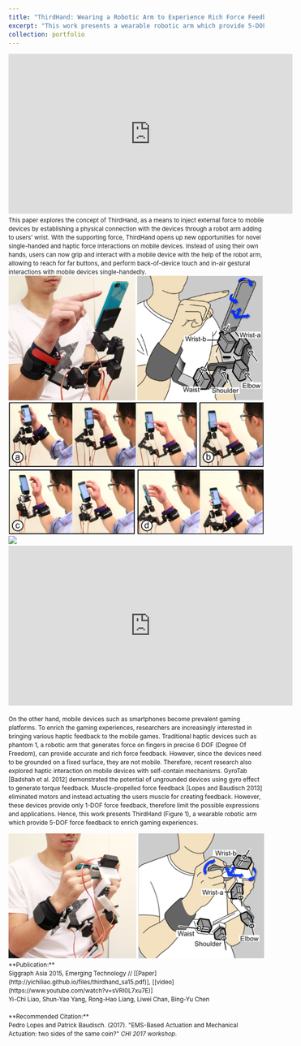 ```yaml
---
title: "ThirdHand: Wearing a Robotic Arm to Experience Rich Force Feedback"
excerpt: "This work presents a wearable robotic arm which provide 5-DOF force feedback to enrich gaming experiences.<br/><img src='/images/thirdhand/teaser-1.png'><br><br>"
collection: portfolio
---
```


<iframe width="560" height="315" src="https://www.youtube.com/embed/HCcghH8mcFg" frameborder="0" allowfullscreen></iframe>

<small>
This paper explores the concept of ThirdHand, as a means to inject external force to mobile devices by establishing a physical connection with the devices through a robot arm adding to users’ wrist. With the supporting force, ThirdHand opens up new opportunities for novel single-handed and haptic force interactions on mobile devices. Instead of using their own hands, users can now grip and interact with a mobile device with the help of the robot arm, allowing to reach for far buttons, and perform back-of-device touch and in-air gestural interactions with mobile devices single-handedly.</small>

<img src='/images/thirdhand/prototype-one-mechanism.pdf'>
<img src='/images/thirdhand/floatphone-touch.pdf'>
<img src='/images/thirdhand/in-air-gesture.pdf'>

<iframe width="560" height="315" src="https://www.youtube.com/embed/sVRI0L7xu7E" frameborder="0" allowfullscreen></iframe>


<small>On the other hand, mobile devices such as smartphones become prevalent gaming platforms. To enrich the gaming experiences, researchers are increasingly interested in bringing various haptic feedback to the mobile games. Traditional haptic devices such as phantom 1, a robotic arm that generates force on fingers in precise 6 DOF (Degree Of Freedom), can provide accurate and rich force feedback. However, since the devices need to be grounded on a fixed surface, they are not mobile. Therefore, recent research also explored haptic interaction on mobile devices with self-contain mechanisms. GyroTab [Badshah et al. 2012] demonstrated the potential of ungrounded devices using gyro effect to generate torque feedback. Muscle-propelled force feedback [Lopes and Baudisch 2013] eliminated motors and instead actuating the users muscle for creating feedback. However, these devices provide only 1-DOF force feedback, therefore limit the possible expressions and applications. Hence, this work presents ThirdHand (Figure 1), a wearable robotic arm which provide 5-DOF force feedback to enrich gaming experiences.</small>

<img src='/images/thirdhand/thirdhand_hand.png'>

<small>
**Publication:** <br> 
Siggraph Asia 2015, Emerging Technology // [[Paper](http://yichiliao.github.io/files/thirdhand_sa15.pdf)], [[video](https://www.youtube.com/watch?v=sVRI0L7xu7E)]</small>
<br><small>Yi-Chi Liao, Shun-Yao Yang, Rong-Hao Liang, Liwei Chan, Bing-Yu Chen</small>
<br><br>
<small>
**Recommended Citation:** <br>
Pedro Lopes and Patrick Baudisch. (2017). &quot;EMS-Based Actuation and Mechanical Actuation: two sides of the same coin?&quot; <i>CHI 2017 workshop</i>.
</small>
